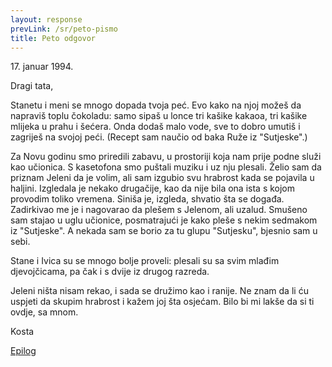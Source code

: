 ```yaml
---
layout: response
prevLink: /sr/peto-pismo
title: Peto odgovor
---
```


<div class="Response-date">17. januar 1994.</div>

Dragi tata,

Stanetu i meni se mnogo dopada tvoja peć. Evo kako na njoj možeš da napraviš toplu čokoladu: samo sipaš u lonce tri kašike kakaoa, tri kašike mlijeka u prahu i šećera. Onda dodaš malo vode, sve to dobro umutiš i zagriješ na svojoj peći. (Recept sam naučio od baka Ruže iz "Sutjeske".)

Za Novu godinu smo priredili zabavu, u prostoriji koja nam prije podne služi kao učionica. S kasetofona smo puštali muziku i uz nju plesali. Želio sam da priznam Jeleni da je volim, ali sam izgubio svu hrabrost kada se pojavila u haljini. Izgledala je nekako drugačije, kao da nije bila ona ista s kojom provodim toliko vremena. Siniša je, izgleda, shvatio šta se događa. Zadirkivao me je i nagovarao da plešem s Jelenom, ali uzalud. Smušeno sam stajao u uglu učionice, posmatrajući je kako pleše s nekim sedmakom iz "Sutjeske". A nekada sam se borio za tu glupu "Sutjesku", bjesnio sam u sebi.

Stane i Ivica su se mnogo bolje proveli: plesali su sa svim mlađim djevojčicama, pa čak i s dvije iz drugog razreda.

Jeleni ništa nisam rekao, i sada se družimo kao i ranije. Ne znam da li ću uspjeti da skupim hrabrost i kažem joj šta osjećam. Bilo bi mi lakše da si ti ovdje, sa mnom.

<div class="Response-signature">Kosta</div>

<a href="/sr/epilog">Epilog</a>
